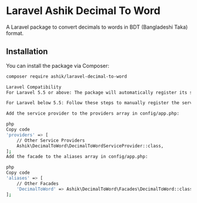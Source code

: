 # Laravel Ashik Decimal To Word

A Laravel package to convert decimals to words in BDT (Bangladeshi Taka) format.

## Installation

You can install the package via Composer:

```bash
composer require ashik/laravel-decimal-to-word

Laravel Compatibility
For Laravel 5.5 or above: The package will automatically register its service provider and facade.

For Laravel below 5.5: Follow these steps to manually register the service provider and facade:

Add the service provider to the providers array in config/app.php:

php
Copy code
'providers' => [
    // Other Service Providers
    Ashik\DecimalToWord\DecimalToWordServiceProvider::class,
];
Add the facade to the aliases array in config/app.php:

php
Copy code
'aliases' => [
    // Other Facades
    'DecimalToWord' => Ashik\DecimalToWord\Facades\DecimalToWord::class,
];